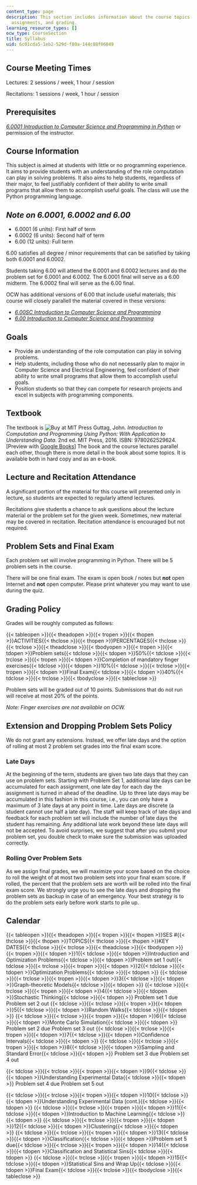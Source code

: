 ```yaml
---
content_type: page
description: This section includes information about the course topics, readings,
  assignments, and grading.
learning_resource_types: []
ocw_type: CourseSection
title: Syllabus
uid: 6c01cda5-1eb2-529d-f80a-144c88f06849
---
```

## Course Meeting Times

Lectures: 2 sessions / week, 1 hour / session

Recitations: 1 sessions / week, 1 hour / session

## Prerequisites

[_6.0001 Introduction to Computer Science and Programming in Python_](/courses/6-0001-introduction-to-computer-science-and-programming-in-python-fall-2016) or permission of the instructor.

## Course Information

This subject is aimed at students with little or no programming experience. It aims to provide students with an understanding of the role computation can play in solving problems. It also aims to help students, regardless of their major, to feel justifiably confident of their ability to write small programs that allow them to accomplish useful goals. The class will use the Python programming language.

## _Note on 6.0001, 6.0002 and 6.00_

- 6.0001 (6 units): First half of term
- 6.0002 (6 units): Second half of term
- 6.00 (12 units): Full term

6.00 satisfies all degree / minor requirements that can be satisfied by taking both 6.0001 and 6.0002.

Students taking 6.00 will attend the 6.0001 and 6.0002 lectures and do the problem set for 6.0001 and 6.0002. The 6.0001 final will serve as a 6.00 midterm. The 6.0002 final will serve as the 6.00 final.

OCW has additional versions of 6.00 that include useful materials; this course will closely parallell the material covered in these versions:

- [_6.00SC Introduction to Computer Science and Programming_](/courses/6-00sc-introduction-to-computer-science-and-programming-spring-2011)
- [_6.00 Introduction to Computer Science and Programming_](/courses/6-00-introduction-to-computer-science-and-programming-fall-2008)

## Goals

- Provide an understanding of the role computation can play in solving problems.
- Help students, including those who do not necessarily plan to major in Computer Science and Electrical Engineering, feel confident of their ability to write small programs that allow them to accomplish useful goals.
- Position students so that they can compete for research projects and excel in subjects with programming components.

## Textbook

The textbook is ![Buy at MIT Press](/images/mp_logo.gif) Guttag, John. _Introduction to Computation and Programming Using Python: With Application to Understanding Data_. 2nd ed. MIT Press, 2016. ISBN: 9780262529624. \[Preview with [Google Books](http://books.google.com/books?id=KabKDAAAQBAJ&pg=PAfrontcover)\] The book and the course lectures parallel each other, though there is more detail in the book about some topics. It is available both in hard copy and as an e-book.

## Lecture and Recitation Attendance

A significant portion of the material for this course will presented only in lecture, so students are expected to regularly attend lectures.

Recitations give students a chance to ask questions about the lecture material or the problem set for the given week. Sometimes, new material may be covered in recitation. Recitation attendance is encouraged but not required.

## Problem Sets and Final Exam

Each problem set will involve programming in Python. There will be 5 problem sets in the course.

There will be one final exam. The exam is open book / notes but **not** open Internet and **not** open computer. Please print whatever you may want to use during the quiz.

## Grading Policy

Grades will be roughly computed as follows:

{{< tableopen >}}{{< theadopen >}}{{< tropen >}}{{< thopen >}}ACTIVITIES{{< thclose >}}{{< thopen >}}PERCENTAGES{{< thclose >}}{{< trclose >}}{{< theadclose >}}{{< tbodyopen >}}{{< tropen >}}{{< tdopen >}}Problem sets{{< tdclose >}}{{< tdopen >}}50%{{< tdclose >}}{{< trclose >}}{{< tropen >}}{{< tdopen >}}Completion of mandatory finger exercises{{< tdclose >}}{{< tdopen >}}10%{{< tdclose >}}{{< trclose >}}{{< tropen >}}{{< tdopen >}}Final Exam{{< tdclose >}}{{< tdopen >}}40%{{< tdclose >}}{{< trclose >}}{{< tbodyclose >}}{{< tableclose >}}

Problem sets will be graded out of 10 points. Submissions that do not run will receive at most 20% of the points.

_Note: Finger exercises are not available on OCW._

## Extension and Dropping Problem Sets Policy

We do not grant any extensions. Instead, we offer late days and the option of rolling at most 2 problem set grades into the final exam score.

### Late Days

At the beginning of the term, students are given two late days that they can use on problem sets. Starting with Problem Set 1, additional late days can be accumulated for each assignment, one late day for each day the assignment is turned in ahead of the deadline. Up to three late days may be accumulated in this fashion in this course, i.e., you can only have a maximum of 3 late days at any point in time. Late days are discrete (a student cannot use half a late day). The staff will keep track of late days and feedback for each problem set will include the number of late days the student has remaining. Any additional late work beyond these late days will not be accepted. To avoid surprises, we suggest that after you submit your problem set, you double check to make sure the submission was uploaded correctly.

### Rolling Over Problem Sets

As we assign final grades, we will maximize your score based on the choice to roll the weight of at most two problem sets into your final exam score. If rolled, the percent that the problem sets are worth will be rolled into the final exam score. We strongly urge you to see the late days and dropping the problem sets as backup in case of an emergency. Your best strategy is to do the problem sets early before work starts to pile up.

## Calendar

{{< tableopen >}}{{< theadopen >}}{{< tropen >}}{{< thopen >}}SES #{{< thclose >}}{{< thopen >}}TOPICS{{< thclose >}}{{< thopen >}}KEY DATES{{< thclose >}}{{< trclose >}}{{< theadclose >}}{{< tbodyopen >}}{{< tropen >}}{{< tdopen >}}1{{< tdclose >}}{{< tdopen >}}Introduction and Optimization Problems{{< tdclose >}}{{< tdopen >}}Problem set 1 out{{< tdclose >}}{{< trclose >}}{{< tropen >}}{{< tdopen >}}2{{< tdclose >}}{{< tdopen >}}Optimization Problems{{< tdclose >}}{{< tdopen >}} {{< tdclose >}}{{< trclose >}}{{< tropen >}}{{< tdopen >}}3{{< tdclose >}}{{< tdopen >}}Graph-theoretic Models{{< tdclose >}}{{< tdopen >}} {{< tdclose >}}{{< trclose >}}{{< tropen >}}{{< tdopen >}}4{{< tdclose >}}{{< tdopen >}}Stochastic Thinking{{< tdclose >}}{{< tdopen >}}
Problem set 1 due
Problem set 2 out
{{< tdclose >}}{{< trclose >}}{{< tropen >}}{{< tdopen >}}5{{< tdclose >}}{{< tdopen >}}Random Walks{{< tdclose >}}{{< tdopen >}} {{< tdclose >}}{{< trclose >}}{{< tropen >}}{{< tdopen >}}6{{< tdclose >}}{{< tdopen >}}Monte Carlo Simulation{{< tdclose >}}{{< tdopen >}}
Problem set 2 due
Problem set 3 out
{{< tdclose >}}{{< trclose >}}{{< tropen >}}{{< tdopen >}}7{{< tdclose >}}{{< tdopen >}}Confidence Intervals{{< tdclose >}}{{< tdopen >}} {{< tdclose >}}{{< trclose >}}{{< tropen >}}{{< tdopen >}}8{{< tdclose >}}{{< tdopen >}}Sampling and Standard Error{{< tdclose >}}{{< tdopen >}}
Problem set 3 due
Problem set 4 out

{{< tdclose >}}{{< trclose >}}{{< tropen >}}{{< tdopen >}}9{{< tdclose >}}{{< tdopen >}}Understanding Experimental Data{{< tdclose >}}{{< tdopen >}}
Problem set 4 due
Problem set 5 out

{{< tdclose >}}{{< trclose >}}{{< tropen >}}{{< tdopen >}}10{{< tdclose >}}{{< tdopen >}}Understanding Experimental Data (cont.){{< tdclose >}}{{< tdopen >}} {{< tdclose >}}{{< trclose >}}{{< tropen >}}{{< tdopen >}}11{{< tdclose >}}{{< tdopen >}}Introduction to Machine Learning{{< tdclose >}}{{< tdopen >}} {{< tdclose >}}{{< trclose >}}{{< tropen >}}{{< tdopen >}}12{{< tdclose >}}{{< tdopen >}}Clustering{{< tdclose >}}{{< tdopen >}} {{< tdclose >}}{{< trclose >}}{{< tropen >}}{{< tdopen >}}13{{< tdclose >}}{{< tdopen >}}Classification{{< tdclose >}}{{< tdopen >}}Problem set 5 due{{< tdclose >}}{{< trclose >}}{{< tropen >}}{{< tdopen >}}14{{< tdclose >}}{{< tdopen >}}Classification and Statistical Sins{{< tdclose >}}{{< tdopen >}} {{< tdclose >}}{{< trclose >}}{{< tropen >}}{{< tdopen >}}15{{< tdclose >}}{{< tdopen >}}Statistical Sins and Wrap Up{{< tdclose >}}{{< tdopen >}}Final Exam{{< tdclose >}}{{< trclose >}}{{< tbodyclose >}}{{< tableclose >}}